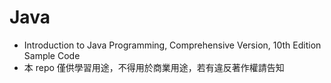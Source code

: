 # Java
* Introduction to Java Programming, Comprehensive Version, 10th Edition Sample Code
* 本 repo 僅供學習用途，不得用於商業用途，若有違反著作權請告知
